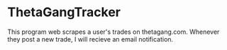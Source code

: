 # ThetaGangTracker
This program web scrapes a user's trades on thetagang.com. Whenever they post a new trade, I will recieve an email notification.
